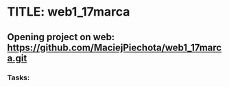 # TITLE: web1_17marca

## Opening project on web: https://github.com/MaciejPiechota/web1_17marca.git

### Tasks: 
